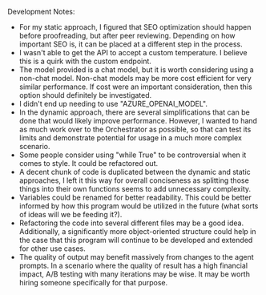 Development Notes:

- For my static approach, I figured that SEO optimization should happen before proofreading, but after peer reviewing. Depending on how important SEO is, it can be placed at a different step in the process.
- I wasn't able to get the API to accept a custom temperature. I believe this is a quirk with the custom endpoint.
- The model provided is a chat model, but it is worth considering using a non-chat model. Non-chat models may be more cost efficient for very similar performance. If cost were an important consideration, then this option should definitely be investigated.
- I didn't end up needing to use "AZURE_OPENAI_MODEL".
- In the dynamic approach, there are several simplifications that can be done that would likely improve performance. However, I wanted to hand as much work over to the Orchestrator as possible, so that can test its limits and demonstrate potential for usage in a much more complex scenario.
- Some people consider using "while True" to be controversial when it comes to style. It could be refactored out.
- A decent chunk of code is duplicated between the dynamic and static approaches, I left it this way for overall conciseness as splitting those things into their own functions seems to add unnecessary complexity.
- Variables could be renamed for better readability. This could be better informed by how this program would be utilized in the future (what sorts of ideas will we be feeding it?).
- Refactoring the code into several different files may be a good idea. Additionally, a significantly more object-oriented structure could help in the case that this program will continue to be developed and extended for other use cases.
- The quality of output may benefit massively from changes to the agent prompts. In a scenario where the quality of result has a high financial impact, A/B testing with many iterations may be wise. It may be worth hiring someone specifically for that purpose.